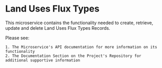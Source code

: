 # Land Uses Flux Types

This microservice contains the functionality needed to create, retrieve, update and delete Land Uses Flux Types Records.

Please see:

    1. The Microservice's API documentation for more information on its functionality
    2. The Documentation Section on the Project's Repository for additional supportive information




